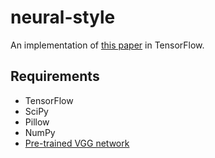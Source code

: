 # neural-style

An implementation of [this paper](http://arxiv.org/pdf/1508.06576v2.pdf) in
TensorFlow.

## Requirements

* TensorFlow
* SciPy
* Pillow
* NumPy
* [Pre-trained VGG
  network](http://www.vlfeat.org/matconvnet/models/imagenet-vgg-verydeep-19.mat)
